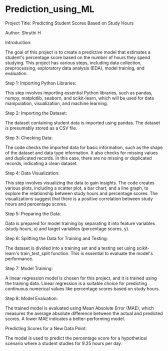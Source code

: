 # Prediction_using_ML

Project Title: Predicting Student Scores Based on Study Hours

Author: Shruthi H

Introduction:

The goal of this project is to create a predictive model that estimates a student's percentage score based on the number of hours they spend studying. This project has various steps, including data collection, preprocessing, exploratory data analysis (EDA), model training, and evaluation.

Step 1: Importing Python Libraries:

This step involves importing essential Python libraries, such as pandas, numpy, matplotlib, seaborn, and scikit-learn, which will be used for data manipulation, visualization, and machine learning.

Step 2: Importing the Dataset:

The dataset containing student data is imported using pandas. The dataset is presumably stored as a CSV file.

Step 3: Checking Data:

The code checks the imported data for basic information, such as the shape of the dataset and data type information.
It also checks for missing values and duplicated records. In this case, there are no missing or duplicated records, indicating a clean dataset.

Step 4: Data Visualization:

This step involves visualizing the data to gain insights. The code creates various plots, including a scatter plot, a bar chart, and a line graph, to explore the relationship between study hours and percentage scores.
The visualizations suggest that there is a positive correlation between study hours and percentage scores.

Step 5: Preparing the Data:

Data is prepared for model training by separating it into feature variables (study hours, x) and target variables (percentage scores, y).

Step 6: Splitting the Data for Training and Testing:

The dataset is divided into a training set and a testing set using scikit-learn's train_test_split function. This is essential to evaluate the model's performance.

Step 7: Model Training:

A linear regression model is chosen for this project, and it is trained using the training data. Linear regression is a suitable choice for predicting continuous numerical values like percentage scores based on study hours.

Step 8: Model Evaluation:

The trained model is evaluated using Mean Absolute Error (MAE), which measures the average absolute difference between the actual and predicted scores. A lower MAE indicates a better-performing model.

Predicting Scores for a New Data Point:

The model is used to predict the percentage score for a hypothetical scenario where a student studies for 9.25 hours per day.


